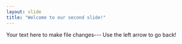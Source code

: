 ```yaml
---
layout: slide
title: "Welcome to our second slide!"
---
```

Your text here to make file changes---
Use the left arrow to go back!
